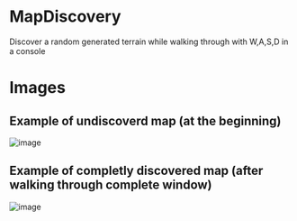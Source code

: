 # MapDiscovery
Discover a random generated terrain while walking through with W,A,S,D in a console

# Images

## Example of undiscoverd map (at the beginning)

![image](https://user-images.githubusercontent.com/62218506/204389807-4a40f6cc-a75c-4aa7-8c1a-9065c80dab0c.png)


## Example of completly discovered map (after walking through complete window)

![image](https://user-images.githubusercontent.com/62218506/204389646-d29ba667-3d31-4576-805f-85584cbb34fb.png)
